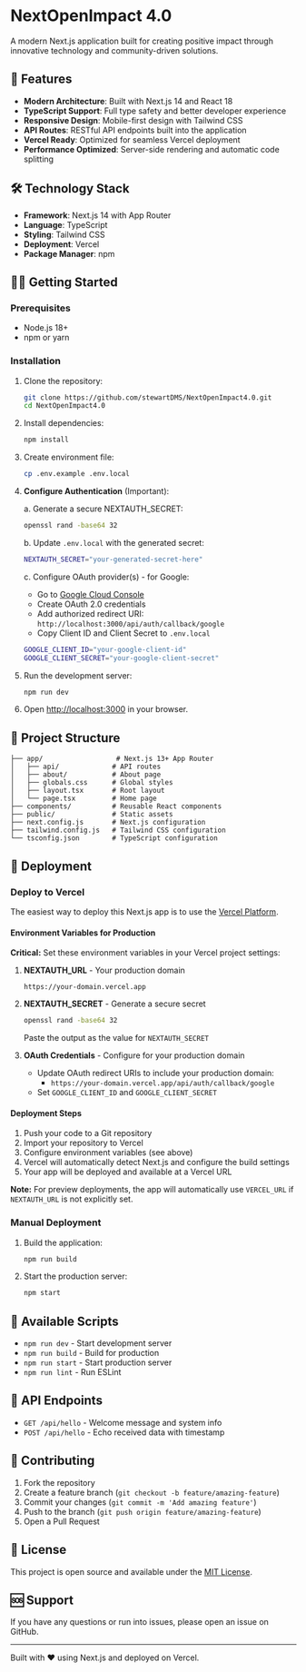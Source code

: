 # NextOpenImpact 4.0

A modern Next.js application built for creating positive impact through innovative technology and community-driven solutions.

## 🚀 Features

- **Modern Architecture**: Built with Next.js 14 and React 18
- **TypeScript Support**: Full type safety and better developer experience
- **Responsive Design**: Mobile-first design with Tailwind CSS
- **API Routes**: RESTful API endpoints built into the application
- **Vercel Ready**: Optimized for seamless Vercel deployment
- **Performance Optimized**: Server-side rendering and automatic code splitting

## 🛠️ Technology Stack

- **Framework**: Next.js 14 with App Router
- **Language**: TypeScript
- **Styling**: Tailwind CSS
- **Deployment**: Vercel
- **Package Manager**: npm

## 🏃‍♂️ Getting Started

### Prerequisites

- Node.js 18+ 
- npm or yarn

### Installation

1. Clone the repository:
   ```bash
   git clone https://github.com/stewartDMS/NextOpenImpact4.0.git
   cd NextOpenImpact4.0
   ```

2. Install dependencies:
   ```bash
   npm install
   ```

3. Create environment file:
   ```bash
   cp .env.example .env.local
   ```

4. **Configure Authentication** (Important):
   
   a. Generate a secure NEXTAUTH_SECRET:
   ```bash
   openssl rand -base64 32
   ```
   
   b. Update `.env.local` with the generated secret:
   ```bash
   NEXTAUTH_SECRET="your-generated-secret-here"
   ```
   
   c. Configure OAuth provider(s) - for Google:
   - Go to [Google Cloud Console](https://console.cloud.google.com/apis/credentials)
   - Create OAuth 2.0 credentials
   - Add authorized redirect URI: `http://localhost:3000/api/auth/callback/google`
   - Copy Client ID and Client Secret to `.env.local`
   
   ```bash
   GOOGLE_CLIENT_ID="your-google-client-id"
   GOOGLE_CLIENT_SECRET="your-google-client-secret"
   ```

5. Run the development server:
   ```bash
   npm run dev
   ```

6. Open [http://localhost:3000](http://localhost:3000) in your browser.

## 📁 Project Structure

```
├── app/                  # Next.js 13+ App Router
│   ├── api/             # API routes
│   ├── about/           # About page
│   ├── globals.css      # Global styles
│   ├── layout.tsx       # Root layout
│   └── page.tsx         # Home page
├── components/          # Reusable React components
├── public/              # Static assets
├── next.config.js       # Next.js configuration
├── tailwind.config.js   # Tailwind CSS configuration
└── tsconfig.json        # TypeScript configuration
```

## 🚀 Deployment

### Deploy to Vercel

The easiest way to deploy this Next.js app is to use the [Vercel Platform](https://vercel.com/new).

#### Environment Variables for Production

**Critical:** Set these environment variables in your Vercel project settings:

1. **NEXTAUTH_URL** - Your production domain
   ```
   https://your-domain.vercel.app
   ```
   
2. **NEXTAUTH_SECRET** - Generate a secure secret
   ```bash
   openssl rand -base64 32
   ```
   Paste the output as the value for `NEXTAUTH_SECRET`

3. **OAuth Credentials** - Configure for your production domain
   - Update OAuth redirect URIs to include your production domain:
     - `https://your-domain.vercel.app/api/auth/callback/google`
   - Set `GOOGLE_CLIENT_ID` and `GOOGLE_CLIENT_SECRET`

#### Deployment Steps

1. Push your code to a Git repository
2. Import your repository to Vercel
3. Configure environment variables (see above)
4. Vercel will automatically detect Next.js and configure the build settings
5. Your app will be deployed and available at a Vercel URL

**Note:** For preview deployments, the app will automatically use `VERCEL_URL` if `NEXTAUTH_URL` is not explicitly set.

### Manual Deployment

1. Build the application:
   ```bash
   npm run build
   ```

2. Start the production server:
   ```bash
   npm start
   ```

## 📝 Available Scripts

- `npm run dev` - Start development server
- `npm run build` - Build for production
- `npm run start` - Start production server  
- `npm run lint` - Run ESLint

## 🎯 API Endpoints

- `GET /api/hello` - Welcome message and system info
- `POST /api/hello` - Echo received data with timestamp

## 🤝 Contributing

1. Fork the repository
2. Create a feature branch (`git checkout -b feature/amazing-feature`)
3. Commit your changes (`git commit -m 'Add amazing feature'`)
4. Push to the branch (`git push origin feature/amazing-feature`)
5. Open a Pull Request

## 📄 License

This project is open source and available under the [MIT License](LICENSE).

## 🆘 Support

If you have any questions or run into issues, please open an issue on GitHub.

---

Built with ❤️ using Next.js and deployed on Vercel.